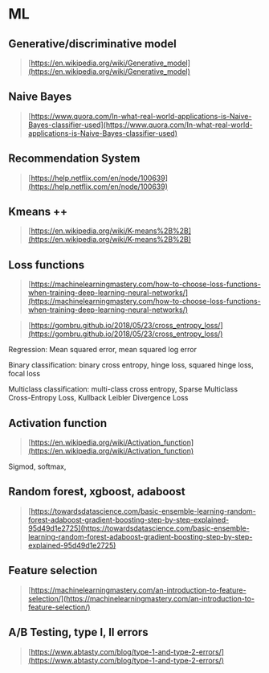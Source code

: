 # ML 



## Generative/discriminative model

> [https://en.wikipedia.org/wiki/Generative_model](https://en.wikipedia.org/wiki/Generative_model)


## Naive Bayes

> [https://www.quora.com/In-what-real-world-applications-is-Naive-Bayes-classifier-used](https://www.quora.com/In-what-real-world-applications-is-Naive-Bayes-classifier-used)


## Recommendation System

> [https://help.netflix.com/en/node/100639](https://help.netflix.com/en/node/100639)


## Kmeans ++

> [https://en.wikipedia.org/wiki/K-means%2B%2B](https://en.wikipedia.org/wiki/K-means%2B%2B)


## Loss functions

> [https://machinelearningmastery.com/how-to-choose-loss-functions-when-training-deep-learning-neural-networks/](https://machinelearningmastery.com/how-to-choose-loss-functions-when-training-deep-learning-neural-networks/)

> [https://gombru.github.io/2018/05/23/cross_entropy_loss/](https://gombru.github.io/2018/05/23/cross_entropy_loss/)


Regression: Mean squared error, mean squared log error

Binary classification: binary cross entropy, hinge loss, squared hinge loss, focal loss

Multiclass classification: multi-class cross entropy, Sparse Multiclass Cross-Entropy Loss, Kullback Leibler Divergence Loss


## Activation function

> [https://en.wikipedia.org/wiki/Activation_function](https://en.wikipedia.org/wiki/Activation_function)


Sigmod, softmax, 

## Random forest, xgboost, adaboost

> [https://towardsdatascience.com/basic-ensemble-learning-random-forest-adaboost-gradient-boosting-step-by-step-explained-95d49d1e2725](https://towardsdatascience.com/basic-ensemble-learning-random-forest-adaboost-gradient-boosting-step-by-step-explained-95d49d1e2725)


## Feature selection

> [https://machinelearningmastery.com/an-introduction-to-feature-selection/](https://machinelearningmastery.com/an-introduction-to-feature-selection/)

## A/B Testing, type I, II errors

> [https://www.abtasty.com/blog/type-1-and-type-2-errors/](https://www.abtasty.com/blog/type-1-and-type-2-errors/)

